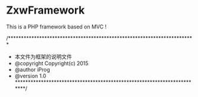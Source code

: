 # ZxwFramework
This is a PHP framework based on MVC !

/************************************************************************
 * 本文件为框架的说明文件
 * @copyright   Copyright(c) 2015
 * @author      iProg
 * @version     1.0
 ************************************************************************/





